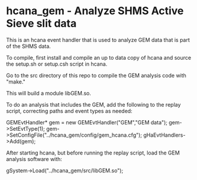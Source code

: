 hcana_gem - Analyze SHMS Active Sieve slit data
===============================================

This is an hcana event handler that is used to analyze GEM data that is
part of the SHMS data.

To compile, first install and compile an up to data copy of hcana and
source the setup.sh or setup.csh script in hcana.

Go to the src directory of this repo to compile the GEM analysis code
with "make."

This will build a module libGEM.so.

To do an analysis that includes the GEM, add the following to the replay
script, correcting paths and event types as needed:

  GEMEvtHandler* gem = new GEMEvtHandler("GEM","GEM data");
  gem->SetEvtType(1);
  gem->SetConfigFile("../hcana_gem/config/gem_hcana.cfg");
  gHaEvtHandlers->Add(gem);

After starting hcana, but before running the replay script, load the GEM
analysis software with:

  gSystem->Load("../hcana_gem/src/libGEM.so");

